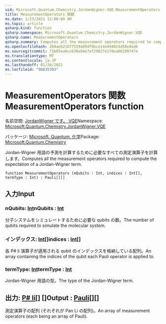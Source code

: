 ```yaml
---
uid: Microsoft.Quantum.Chemistry.JordanWigner.VQE.MeasurementOperators
title: MeasurementOperators 関数
ms.date: 1/23/2021 12:00:00 AM
ms.topic: article
qsharp.kind: function
qsharp.namespace: Microsoft.Quantum.Chemistry.JordanWigner.VQE
qsharp.name: MeasurementOperators
qsharp.summary: Computes all the measurement operators required to compute the expectation of a Jordan-Wigner term.
ms.openlocfilehash: 204ae621b77559a894f0bce14e494824d58e4ad6
ms.sourcegitcommit: 71605ea9cc630e84e7ef29027e1f0ea06299747e
ms.translationtype: MT
ms.contentlocale: ja-JP
ms.lasthandoff: 01/26/2021
ms.locfileid: "98835393"
---
```

# <a name="measurementoperators-function"></a><span data-ttu-id="16c23-102">MeasurementOperators 関数</span><span class="sxs-lookup"><span data-stu-id="16c23-102">MeasurementOperators function</span></span>

<span data-ttu-id="16c23-103">名前空間: [JordanWigner です。 VQE](xref:Microsoft.Quantum.Chemistry.JordanWigner.VQE)</span><span class="sxs-lookup"><span data-stu-id="16c23-103">Namespace: [Microsoft.Quantum.Chemistry.JordanWigner.VQE](xref:Microsoft.Quantum.Chemistry.JordanWigner.VQE)</span></span>

<span data-ttu-id="16c23-104">パッケージ: [Microsoft. Quantum. 化学](https://nuget.org/packages/Microsoft.Quantum.Chemistry)</span><span class="sxs-lookup"><span data-stu-id="16c23-104">Package: [Microsoft.Quantum.Chemistry](https://nuget.org/packages/Microsoft.Quantum.Chemistry)</span></span>


<span data-ttu-id="16c23-105">Jordan-Wigner 用語の予測を計算するために必要なすべての測定演算子を計算します。</span><span class="sxs-lookup"><span data-stu-id="16c23-105">Computes all the measurement operators required to compute the expectation of a Jordan-Wigner term.</span></span>

```qsharp
function MeasurementOperators (nQubits : Int, indices : Int[], termType : Int) : Pauli[][]
```


## <a name="input"></a><span data-ttu-id="16c23-106">入力</span><span class="sxs-lookup"><span data-stu-id="16c23-106">Input</span></span>

### <a name="nqubits--int"></a><span data-ttu-id="16c23-107">nQubits: [Int](xref:microsoft.quantum.lang-ref.int)</span><span class="sxs-lookup"><span data-stu-id="16c23-107">nQubits : [Int](xref:microsoft.quantum.lang-ref.int)</span></span>

<span data-ttu-id="16c23-108">分子システムをシミュレートするために必要な qubits の数。</span><span class="sxs-lookup"><span data-stu-id="16c23-108">The number of qubits required to simulate the molecular system.</span></span>


### <a name="indices--int"></a><span data-ttu-id="16c23-109">インデックス: [Int](xref:microsoft.quantum.lang-ref.int)[]</span><span class="sxs-lookup"><span data-stu-id="16c23-109">indices : [Int](xref:microsoft.quantum.lang-ref.int)[]</span></span>

<span data-ttu-id="16c23-110">各 P# li 演算子が適用される qubit のインデックスを格納している配列。</span><span class="sxs-lookup"><span data-stu-id="16c23-110">An array containing the indices of the qubit each Pauli operator is applied to.</span></span>


### <a name="termtype--int"></a><span data-ttu-id="16c23-111">termType: [Int](xref:microsoft.quantum.lang-ref.int)</span><span class="sxs-lookup"><span data-stu-id="16c23-111">termType : [Int](xref:microsoft.quantum.lang-ref.int)</span></span>

<span data-ttu-id="16c23-112">Jordan-Wigner 用語の型。</span><span class="sxs-lookup"><span data-stu-id="16c23-112">The type of the Jordan-Wigner term.</span></span>



## <a name="output--pauli"></a><span data-ttu-id="16c23-113">出力: [P# li](xref:microsoft.quantum.lang-ref.pauli)[] []</span><span class="sxs-lookup"><span data-stu-id="16c23-113">Output : [Pauli](xref:microsoft.quantum.lang-ref.pauli)[][]</span></span>

<span data-ttu-id="16c23-114">測定演算子の配列 (それぞれが Pan Li の配列)。</span><span class="sxs-lookup"><span data-stu-id="16c23-114">An array of measurement operators (each being an array of Pauli).</span></span>